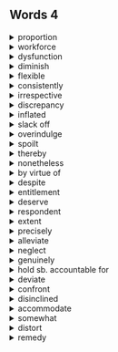 ## Words 4

<details>
    <summary>proportion</summary>
    n.比例
</details>

<details>
    <summary>workforce</summary>
    n.劳动力，员工
</details>

<details>
    <summary>dysfunction</summary>
    n.关系失衡，机能失调
</details>

<details>
    <summary>diminish</summary>
    v.减弱
</details>

<details>
    <summary>flexible</summary>
    adj.柔韧的，灵活的
</details>

<details>
    <summary>consistently</summary>
    adv.一贯地，坚持地
</details>

<details>
    <summary>irrespective</summary>
    adj.不考虑，不管，无关的
</details>

<details>
    <summary>discrepancy</summary>
    n.差异，不符合
</details>

<details>
    <summary>inflated</summary>
    adj.夸张的，言过其实的
</details>

<details>
    <summary>slack off</summary>
    懈怠，松懈
</details>

<details>
    <summary>overindulge</summary>
    v.过于纵容
</details>

<details>
    <summary>spoilt</summary>
    adj.宠坏的
</details>

<details>
    <summary>thereby</summary>
    adv.由此，从而
</details>

<details>
    <summary>nonetheless</summary>
    adv.虽然如此，但是
</details>

<details>
    <summary>by virtue of</summary>
    由于，因为，凭借
</details>

<details>
    <summary>despite</summary>
    adv.尽管
</details>

<details>
    <summary>entitlement</summary>
    n.权利，资格
</details>

<details>
    <summary>deserve</summary>
    v.值得
</details>

<details>
    <summary>respondent</summary>
    n.被调查对象
</details>

<details>
    <summary>extent</summary>
    n.程度，大小，范围
</details>

<details>
    <summary>precisely</summary>
    adv.正是，确实
</details>

<details>
    <summary>alleviate</summary>
    v.减轻，缓和
</details>

<details>
    <summary>neglect</summary>
    v.疏忽，忽视
</details>

<details>
    <summary>genuinely</summary>
    adv.真正的
</details>

<details>
    <summary>hold sb. accountable for</summary>
    认为……应该为……负责
</details>

<details>
    <summary>deviate</summary>
    v.偏离，背离
</details>

<details>
    <summary>confront</summary>
    v.面对，遭遇
</details>

<details>
    <summary>disinclined</summary>
    adj.不情愿
</details>

<details>
    <summary>accommodate</summary>
    v.迎合，迁就
</details>

<details>
    <summary>somewhat</summary>
    adv.稍微
</details>

<details>
    <summary>distort</summary>
    v.歪曲
</details>

<details>
    <summary>remedy</summary>
    n.处理方法
</details>